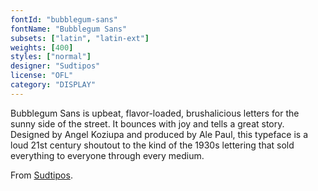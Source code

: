 ```yaml
---
fontId: "bubblegum-sans"
fontName: "Bubblegum Sans"
subsets: ["latin", "latin-ext"]
weights: [400]
styles: ["normal"]
designer: "Sudtipos"
license: "OFL"
category: "DISPLAY"
---
```


<p>Bubblegum Sans is upbeat, flavor-loaded, brushalicious letters for the sunny side of the street. It bounces with joy and tells a great story. Designed by Angel Koziupa and produced by Ale Paul, this typeface is a loud 21st century shoutout to the kind of the 1930s lettering that sold everything to everyone through every medium.</p> <p>From <a href="http://www.sudtipos.com">Sudtipos</a>.</p>
